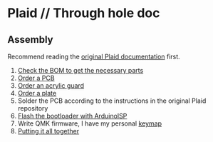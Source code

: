 # Plaid // Through hole doc

## Assembly

Recommend reading the
[original Plaid documentation](https://github.com/hsgw/plaid/tree/master/doc)
first.

1. [Check the BOM to get the necessary parts](./md/BOM.md)
2. [Order a PCB](./md/pcb.md)
3. [Order an acrylic guard](.md/guard.md)
4. [Order a plate](./md/plate.md)
5. Solder the PCB according to the instructions in the original Plaid repository
6. [Flash the bootloader with ArduinoISP](./md/bootloader.md)
7. Write QMK firmware, I have my personal
[keymap](https://github.com/qmk/qmk_firmware/tree/master/keyboards/dm9records/plaid/keymaps/stephen-huan) 
8. [Putting it all together](./md/complete.md)

